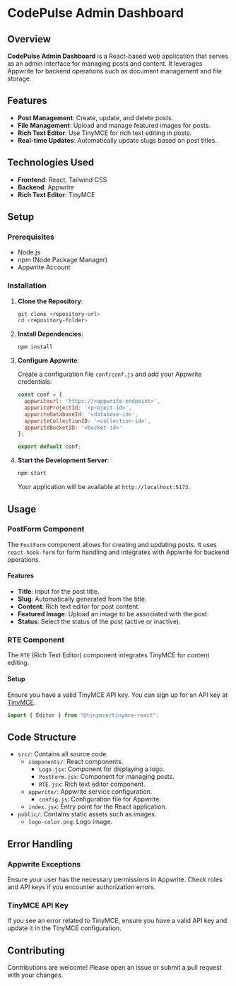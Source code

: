 # CodePulse Admin Dashboard

## Overview

**CodePulse Admin Dashboard** is a React-based web application that serves as an admin interface for managing posts and content. It leverages Appwrite for backend operations such as document management and file storage.

## Features

- **Post Management**: Create, update, and delete posts.
- **File Management**: Upload and manage featured images for posts.
- **Rich Text Editor**: Use TinyMCE for rich text editing in posts.
- **Real-time Updates**: Automatically update slugs based on post titles.

## Technologies Used

- **Frontend**: React, Tailwind CSS
- **Backend**: Appwrite
- **Rich Text Editor**: TinyMCE

## Setup

### Prerequisites

- Node.js
- npm (Node Package Manager)
- Appwrite Account

### Installation

1. **Clone the Repository**:
   ```bash
   git clone <repository-url>
   cd <repository-folder>
   ```

2. **Install Dependencies**:
   ```bash
   npm install
   ```

3. **Configure Appwrite**:

   Create a configuration file `conf/conf.js` and add your Appwrite credentials:
   ```javascript
   const conf = {
     appwriteurl: 'https://<appwrite-endpoint>',
     appwriteProjectId: '<project-id>',
     appwriteDatabaseId: '<database-id>',
     appwriteCollectionID: '<collection-id>',
     appwriteBucketID: '<bucket-id>'
   };

   export default conf;
   ```

4. **Start the Development Server**:
   ```bash
   npm start
   ```

   Your application will be available at `http://localhost:5173`.

## Usage

### PostForm Component

The `PostForm` component allows for creating and updating posts. It uses `react-hook-form` for form handling and integrates with Appwrite for backend operations.

#### Features

- **Title**: Input for the post title.
- **Slug**: Automatically generated from the title.
- **Content**: Rich text editor for post content.
- **Featured Image**: Upload an image to be associated with the post.
- **Status**: Select the status of the post (active or inactive).

### RTE Component

The `RTE` (Rich Text Editor) component integrates TinyMCE for content editing.

#### Setup

Ensure you have a valid TinyMCE API key. You can sign up for an API key at [TinyMCE](https://www.tiny.cloud/).

```javascript
import { Editor } from "@tinymce/tinymce-react";
```

## Code Structure

- `src/`: Contains all source code.
  - `components/`: React components.
    - `Logo.jsx`: Component for displaying a logo.
    - `PostForm.jsx`: Component for managing posts.
    - `RTE.jsx`: Rich text editor component.
  - `appwrite/`: Appwrite service configuration.
    - `config.js`: Configuration file for Appwrite.
  - `index.jsx`: Entry point for the React application.
- `public/`: Contains static assets such as images.
  - `logo-color.png`: Logo image.

## Error Handling

### Appwrite Exceptions

Ensure your user has the necessary permissions in Appwrite. Check roles and API keys if you encounter authorization errors.

### TinyMCE API Key

If you see an error related to TinyMCE, ensure you have a valid API key and update it in the TinyMCE configuration.

## Contributing

Contributions are welcome! Please open an issue or submit a pull request with your changes.